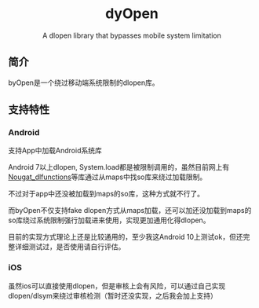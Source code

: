 <div align="center">
  <h1>dyOpen</h1>
  <p>A dlopen library that bypasses mobile system limitation</p>
</div>

## 简介

byOpen是一个绕过移动端系统限制的dlopen库。

## 支持特性

### Android

支持App中加载Android系统库

Android 7以上dlopen, System.load都是被限制调用的，虽然目前网上有[Nougat_dlfunctions](https://github.com/avs333/Nougat_dlfunctions)等库通过从maps中找so库来绕过加载限制。

不过对于app中还没被加载到maps的so库，这种方式就不行了。

而byOpen不仅支持fake dlopen方式从maps加载，还可以加还没加载到maps的so库绕过系统限制强行加载进来使用，实现更加通用化得dlopen。

目前的实现方式理论上还是比较通用的，至少我这Android 10上测试ok，但还完整详细测试过，是否使用请自行评估。

### iOS

虽然ios可以直接使用dlopen，但是审核上会有风险，可以通过自己实现dlopen/dlsym来绕过审核检测（暂时还没实现，之后我会加上支持）

